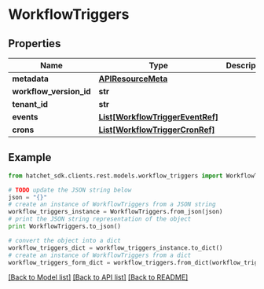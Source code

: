# WorkflowTriggers


## Properties

Name | Type | Description | Notes
------------ | ------------- | ------------- | -------------
**metadata** | [**APIResourceMeta**](APIResourceMeta.md) |  | [optional] 
**workflow_version_id** | **str** |  | [optional] 
**tenant_id** | **str** |  | [optional] 
**events** | [**List[WorkflowTriggerEventRef]**](WorkflowTriggerEventRef.md) |  | [optional] 
**crons** | [**List[WorkflowTriggerCronRef]**](WorkflowTriggerCronRef.md) |  | [optional] 

## Example

```python
from hatchet_sdk.clients.rest.models.workflow_triggers import WorkflowTriggers

# TODO update the JSON string below
json = "{}"
# create an instance of WorkflowTriggers from a JSON string
workflow_triggers_instance = WorkflowTriggers.from_json(json)
# print the JSON string representation of the object
print WorkflowTriggers.to_json()

# convert the object into a dict
workflow_triggers_dict = workflow_triggers_instance.to_dict()
# create an instance of WorkflowTriggers from a dict
workflow_triggers_form_dict = workflow_triggers.from_dict(workflow_triggers_dict)
```
[[Back to Model list]](../README.md#documentation-for-models) [[Back to API list]](../README.md#documentation-for-api-endpoints) [[Back to README]](../README.md)


